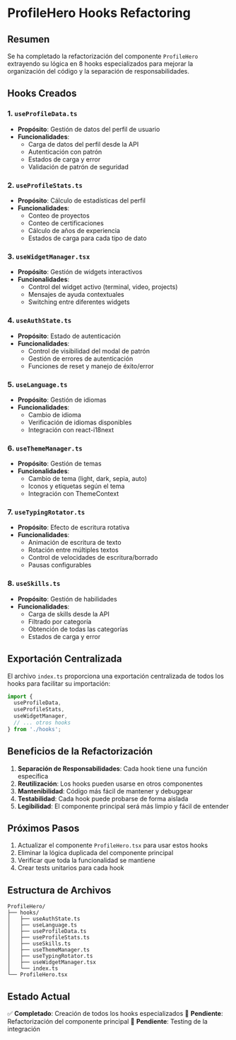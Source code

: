# ProfileHero Hooks Refactoring

## Resumen

Se ha completado la refactorización del componente `ProfileHero` extrayendo su lógica en 8 hooks especializados para mejorar la organización del código y la separación de responsabilidades.

## Hooks Creados

### 1. `useProfileData.ts`

- **Propósito**: Gestión de datos del perfil de usuario
- **Funcionalidades**:
  - Carga de datos del perfil desde la API
  - Autenticación con patrón
  - Estados de carga y error
  - Validación de patrón de seguridad

### 2. `useProfileStats.ts`

- **Propósito**: Cálculo de estadísticas del perfil
- **Funcionalidades**:
  - Conteo de proyectos
  - Conteo de certificaciones
  - Cálculo de años de experiencia
  - Estados de carga para cada tipo de dato

### 3. `useWidgetManager.tsx`

- **Propósito**: Gestión de widgets interactivos
- **Funcionalidades**:
  - Control del widget activo (terminal, video, projects)
  - Mensajes de ayuda contextuales
  - Switching entre diferentes widgets

### 4. `useAuthState.ts`

- **Propósito**: Estado de autenticación
- **Funcionalidades**:
  - Control de visibilidad del modal de patrón
  - Gestión de errores de autenticación
  - Funciones de reset y manejo de éxito/error

### 5. `useLanguage.ts`

- **Propósito**: Gestión de idiomas
- **Funcionalidades**:
  - Cambio de idioma
  - Verificación de idiomas disponibles
  - Integración con react-i18next

### 6. `useThemeManager.ts`

- **Propósito**: Gestión de temas
- **Funcionalidades**:
  - Cambio de tema (light, dark, sepia, auto)
  - Iconos y etiquetas según el tema
  - Integración con ThemeContext

### 7. `useTypingRotator.ts`

- **Propósito**: Efecto de escritura rotativa
- **Funcionalidades**:
  - Animación de escritura de texto
  - Rotación entre múltiples textos
  - Control de velocidades de escritura/borrado
  - Pausas configurables

### 8. `useSkills.ts`

- **Propósito**: Gestión de habilidades
- **Funcionalidades**:
  - Carga de skills desde la API
  - Filtrado por categoría
  - Obtención de todas las categorías
  - Estados de carga y error

## Exportación Centralizada

El archivo `index.ts` proporciona una exportación centralizada de todos los hooks para facilitar su importación:

```typescript
import {
  useProfileData,
  useProfileStats,
  useWidgetManager,
  // ... otros hooks
} from './hooks';
```

## Beneficios de la Refactorización

1. **Separación de Responsabilidades**: Cada hook tiene una función específica
2. **Reutilización**: Los hooks pueden usarse en otros componentes
3. **Mantenibilidad**: Código más fácil de mantener y debuggear
4. **Testabilidad**: Cada hook puede probarse de forma aislada
5. **Legibilidad**: El componente principal será más limpio y fácil de entender

## Próximos Pasos

1. Actualizar el componente `ProfileHero.tsx` para usar estos hooks
2. Eliminar la lógica duplicada del componente principal
3. Verificar que toda la funcionalidad se mantiene
4. Crear tests unitarios para cada hook

## Estructura de Archivos

```
ProfileHero/
├── hooks/
│   ├── useAuthState.ts
│   ├── useLanguage.ts
│   ├── useProfileData.ts
│   ├── useProfileStats.ts
│   ├── useSkills.ts
│   ├── useThemeManager.ts
│   ├── useTypingRotator.ts
│   ├── useWidgetManager.tsx
│   └── index.ts
└── ProfileHero.tsx
```

## Estado Actual

✅ **Completado**: Creación de todos los hooks especializados
🔄 **Pendiente**: Refactorización del componente principal
🔄 **Pendiente**: Testing de la integración
